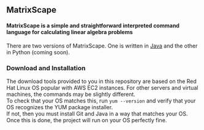 ## MatrixScape
#### MatrixScape is a simple and straightforward interpreted command language for calculating linear algebra problems

There are two versions of MatrixScape. One is written in [Java](https://github.com/JCurran0499/MatrixScape/tree/master/Java/MatrixScape) and the other in Python (coming soon).

### Download and Installation

The download tools provided to you in this repository are based on the Red Hat Linux OS popular with AWS EC2 instances. For other servers and virtual machines, the commands may be slightly different. <br/>
To check that your OS matches this, run `yum --version` and verify that your OS recognizes the YUM package installer. <br/>
If not, then you must install Git and Java in a way that matches your OS. Once this is done, the project will run on your OS perfectly fine.
